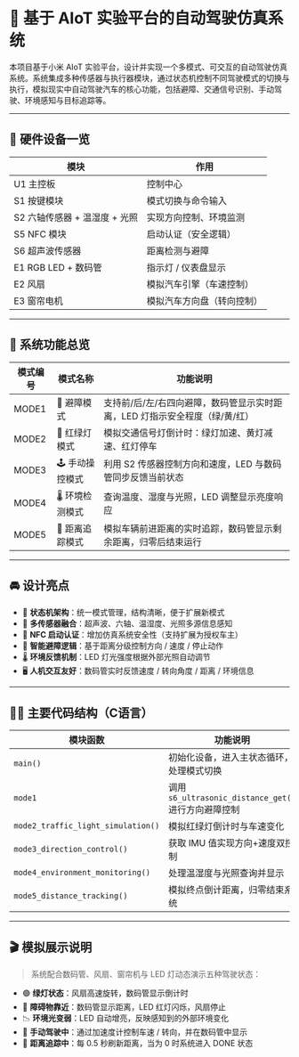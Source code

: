 # 🚗 基于 AIoT 实验平台的自动驾驶仿真系统

本项目基于小米 AIoT 实验平台，设计并实现一个多模式、可交互的自动驾驶仿真系统。系统集成多种传感器与执行器模块，通过状态机控制不同驾驶模式的切换与执行，模拟现实中自动驾驶汽车的核心功能，包括避障、交通信号识别、手动驾驶、环境感知与目标追踪等。

---

## 🔧 硬件设备一览

| 模块 | 作用 |
|------|------|
| U1 主控板 | 控制中心 |
| S1 按键模块 | 模式切换与命令输入 |
| S2 六轴传感器 + 温湿度 + 光照 | 实现方向控制、环境监测 |
| S5 NFC 模块 | 启动认证（安全逻辑）|
| S6 超声波传感器 | 距离检测与避障 |
| E1 RGB LED + 数码管 | 指示灯 / 仪表盘显示 |
| E2 风扇 | 模拟汽车引擎（车速控制）|
| E3 窗帘电机 | 模拟汽车方向盘（转向控制）|

---

## 🧠 系统功能总览

| 模式编号 | 模式名称 | 功能说明 |
|----------|----------|----------|
| MODE1    | 🚧 避障模式 | 支持前/后/左/右四向避障，数码管显示实时距离，LED 灯指示安全程度（绿/黄/红） |
| MODE2    | 🚦 红绿灯模式 | 模拟交通信号灯倒计时：绿灯加速、黄灯减速、红灯停车 |
| MODE3    | 🕹️ 手动操控模式 | 利用 S2 传感器控制方向和速度，LED 与数码管同步反馈当前状态 |
| MODE4    | 🌡️ 环境检测模式 | 查询温度、湿度与光照，LED 调整显示亮度响应 |
| MODE5    | 📍 距离追踪模式 | 模拟车辆前进距离的实时追踪，数码管显示剩余距离，归零后结束运行 |

---

## 🚘 设计亮点

- 🧭 **状态机架构**：统一模式管理，结构清晰，便于扩展新模式  
- 🧲 **多传感器融合**：超声波、六轴、温湿度、光照多源信息感知  
- 🔐 **NFC 启动认证**：增加仿真系统安全性（支持扩展为授权车主）  
- 🧠 **智能避障逻辑**：基于距离分级控制方向 / 速度 / 停止动作  
- 🌡️ **环境反馈机制**：LED 灯光强度根据外部光照自动调节  
- 🖥️ **人机交互友好**：数码管实时反馈速度 / 转向角度 / 距离 / 环境信息

---

## 🧑‍💻 主要代码结构（C语言）

| 模块函数 | 功能说明 |
|----------|----------|
| `main()` | 初始化设备，进入主状态循环，处理模式切换 |
| `mode1` | 调用 `s6_ultrasonic_distance_get()` 进行方向避障控制 |
| `mode2_traffic_light_simulation()` | 模拟红绿灯倒计时与车速变化 |
| `mode3_direction_control()` | 获取 IMU 值实现方向+速度双控制 |
| `mode4_environment_monitoring()` | 处理温湿度与光照查询并显示 |
| `mode5_distance_tracking()` | 模拟终点倒计距离，归零结束系统 |

---

## 🎬 模拟展示说明

> 系统配合数码管、风扇、窗帘机与 LED 灯动态演示五种驾驶状态：

- 🟢 **绿灯状态**：风扇高速旋转，数码管显示倒计时
- 🔴 **障碍物靠近**：数码管显示距离，LED 红灯闪烁，风扇停止
- 📉 **环境光变弱**：LED 自动增亮，反映感知到的外部环境变化
- 🚗 **手动驾驶中**：通过加速度计控制车速 / 转向，并在数码管中显示
- 📍 **距离追踪中**：每 0.5 秒刷新距离，当为 0 时系统进入 DONE 状态



